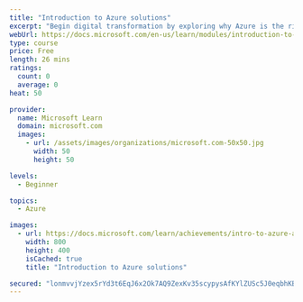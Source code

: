 ```yaml
---
title: "Introduction to Azure solutions"
excerpt: "Begin digital transformation by exploring why Azure is the right platform for your organization and the value Azure can bring. See how Azure enables you to empower employees, engage customers, optimize operations, and transform products."
webUrl: https://docs.microsoft.com/en-us/learn/modules/introduction-to-azure-solutions/
type: course
price: Free
length: 26 mins
ratings:
  count: 0
  average: 0
heat: 50

provider:
  name: Microsoft Learn
  domain: microsoft.com
  images:
    - url: /assets/images/organizations/microsoft.com-50x50.jpg
      width: 50
      height: 50

levels:
  - Beginner

topics:
  - Azure

images:
  - url: https://docs.microsoft.com/learn/achievements/intro-to-azure-areas-and-solutions-social.png
    width: 800
    height: 400
    isCached: true
    title: "Introduction to Azure solutions"

secured: "lonmvvjYzex5rYd3t6EqJ6x2Ok7AQ9ZexKv35scypysAfKYlZUSc5J0eqbhKBbsStnZaxTeyO27MRaC5YsOKzmTP41FA/W8RSnyPD4dxfL0EuuMBIbA/3h0TPLqhSTpbsV/evnWX+Y/aiVxXFv9DwlvwAjakNwNELLKxaxpdH9gXYWvD/Osgt0sOhk9c+p2MYB0jZlJrL8IUWHsiezz/X4iTJ5ySa1eQNUHrB5wvx/cvZy7GKMttusr8Kn8pgIU5r9LjNGHKFc5tGgb26rAC1z5PD8yXg//35oXCc9TgyXzubAMry3e089R38AjfuQUN1TiVKagpdyVsnCysfULgY/w/S/WjlKLV0hzQMHbujZpe9VWQcPmnMbLMm9epMEBFePkShNVT8ZTxp5ISriAOag==;tAZUWkGy0MPW1wTXJW8IcQ=="
---
```



